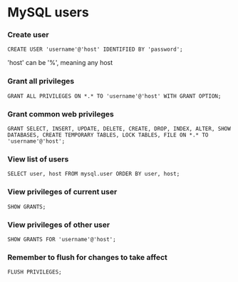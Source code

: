MySQL users
===========

### Create user

```
CREATE USER 'username'@'host' IDENTIFIED BY 'password';
```

'host' can be '%', meaning any host

### Grant all privileges

```
GRANT ALL PRIVILEGES ON *.* TO 'username'@'host' WITH GRANT OPTION;
```

### Grant common web privileges

```
GRANT SELECT, INSERT, UPDATE, DELETE, CREATE, DROP, INDEX, ALTER, SHOW DATABASES, CREATE TEMPORARY TABLES, LOCK TABLES, FILE ON *.* TO 'username'@'host';
```

### View list of users

```
SELECT user, host FROM mysql.user ORDER BY user, host;
```

### View privileges of current user

```
SHOW GRANTS;
```

### View privileges of other user

```
SHOW GRANTS FOR 'username'@'host';
```

### Remember to flush for changes to take affect

```
FLUSH PRIVILEGES;
```